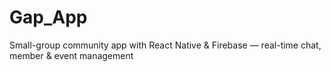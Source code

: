 # Gap_App
Small-group community app with React Native &amp; Firebase — real-time chat, member &amp; event management
